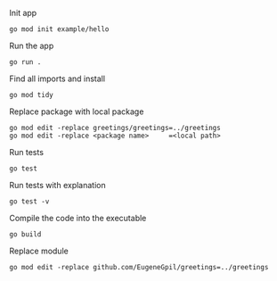 Init app
```
go mod init example/hello
```

Run the app
```
go run .
```

Find all imports and install
```
go mod tidy
```

Replace package with local package
```
go mod edit -replace greetings/greetings=../greetings
go mod edit -replace <package name>     =<local path>
```

Run tests
```
go test
```

Run tests with explanation
```
go test -v
```

Compile the code into the executable
```
go build
```

Replace module
```
go mod edit -replace github.com/EugeneGpil/greetings=../greetings
```

